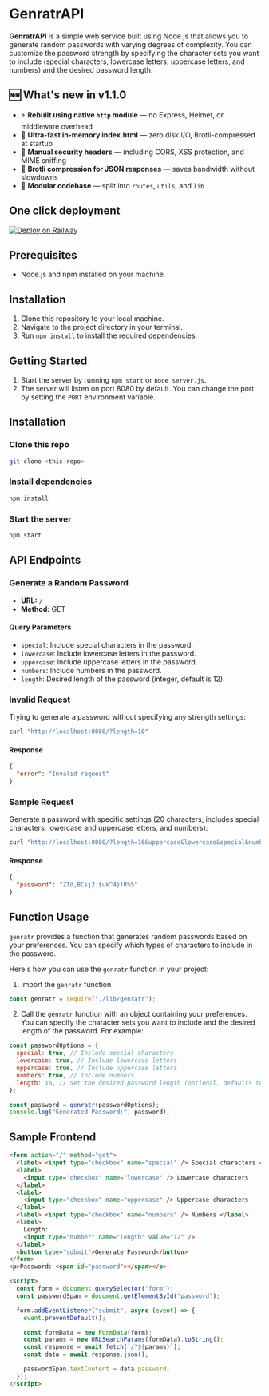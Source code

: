 # GenratrAPI

**GenratrAPI** is a simple web service built using Node.js that allows you to generate random passwords with varying degrees of complexity. You can customize the password strength by specifying the character sets you want to include (special characters, lowercase letters, uppercase letters, and numbers) and the desired password length.

## 🆕 What's new in v1.1.0

- ⚡ **Rebuilt using native `http` module** — no Express, Helmet, or middleware overhead
- 🧠 **Ultra-fast in-memory index.html** — zero disk I/O, Brotli-compressed at startup
- 🔐 **Manual security headers** — including CORS, XSS protection, and MIME sniffing
- 💨 **Brotli compression for JSON responses** — saves bandwidth without slowdowns
- 🧱 **Modular codebase** — split into `routes`, `utils`, and `lib`

## One click deployment

[![Deploy on Railway](https://railway.app/button.svg)](https://railway.app/template/s_q0r3?referralCode=yavAI)

## Prerequisites

- Node.js and npm installed on your machine.

## Installation

1. Clone this repository to your local machine.
2. Navigate to the project directory in your terminal.
3. Run `npm install` to install the required dependencies.

## Getting Started

1. Start the server by running `npm start` or `node server.js`.
2. The server will listen on port 8080 by default. You can change the port by setting the `PORT` environment variable.

## Installation

### Clone this repo

```bash
git clone <this-repo>
```

### Install dependencies

```bash
npm install
```

### Start the server

```bash
npm start
```

## API Endpoints

### Generate a Random Password

- **URL:** `/`
- **Method:** GET

#### Query Parameters

- `special`: Include special characters in the password.
- `lowercase`: Include lowercase letters in the password.
- `uppercase`: Include uppercase letters in the password.
- `numbers`: Include numbers in the password.
- `length`: Desired length of the password (integer, default is 12).

### Invalid Request

Trying to generate a password without specifying any strength settings:

```bash
curl "http://localhost:8080/?length=10"
```

#### Response

```json
{
  "error": "Invalid request"
}
```

### Sample Request

Generate a password with specific settings (20 characters, includes special characters, lowercase and uppercase letters, and numbers):

```bash
curl "http://localhost:8080/?length=16&uppercase&lowercase&special&numbers"
```

#### Response

```json
{
  "password": "ZTd,BCsj2.$uk^4}!R%5"
}
```

## Function Usage

`genratr` provides a function that generates random passwords based on your preferences. You can specify which types of characters to include in the password.

Here's how you can use the `genratr` function in your project:

1. Import the `genratr` function

```javascript
const genratr = require("./lib/genratr");
```

2. Call the `genratr` function with an object containing your preferences. You can specify the character sets you want to include and the desired length of the password. For example:

```javascript
const passwordOptions = {
  special: true, // Include special characters
  lowercase: true, // Include lowercase letters
  uppercase: true, // Include uppercase letters
  numbers: true, // Include numbers
  length: 16, // Set the desired password length (optional, defaults to 12)
};

const password = genratr(passwordOptions);
console.log("Generated Password:", password);
```

## Sample Frontend

```html
<form action="/" method="get">
  <label> <input type="checkbox" name="special" /> Special characters </label>
  <label>
    <input type="checkbox" name="lowercase" /> Lowercase characters
  </label>
  <label>
    <input type="checkbox" name="uppercase" /> Uppercase characters
  </label>
  <label> <input type="checkbox" name="numbers" /> Numbers </label>
  <label>
    Length:
    <input type="number" name="length" value="12" />
  </label>
  <button type="submit">Generate Password</button>
</form>
<p>Password: <span id="password"></span></p>

<script>
  const form = document.querySelector("form");
  const passwordSpan = document.getElementById("password");

  form.addEventListener("submit", async (event) => {
    event.preventDefault();

    const formData = new FormData(form);
    const params = new URLSearchParams(formData).toString();
    const response = await fetch(`/?${params}`);
    const data = await response.json();

    passwordSpan.textContent = data.password;
  });
</script>
```
